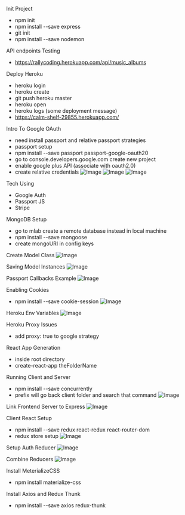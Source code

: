 Init Project
- npm init
- npm install --save express
- git init
- npm install --save nodemon

API endpoints Testing
- https://rallycoding.herokuapp.com/api/music_albums

Deploy Heroku
- heroku login
- heroku create
- git push heroku master
- heroku open
- heroku logs (some deployment message)
- https://calm-shelf-29855.herokuapp.com/

Intro To Google OAuth
- need install passport and relative passport strategies
- passport setup
- npm install --save passport passport-google-oauth20
- go to console.developers.google.com create new project 
- enable google plus API (associate with oauth2.0)
- create relative credentials
![Image](https://github.com/weikee94/node-with-react/blob/master/images/googleauthone.png "Google AUth")
![Image](https://github.com/weikee94/node-with-react/blob/master/images/googleauthtwo.png "Google AUth")
![Image](https://github.com/weikee94/node-with-react/blob/master/images/googleauththree.png "Google AUth")

Tech Using
- Google Auth
- Passport JS
- Stripe

MongoDB Setup
- go to mlab create a remote database instead in local machine
- npm install --save mongoose
- create mongoURI in config keys

Create Model Class
![Image](https://github.com/weikee94/node-with-react/blob/master/images/modelClass.png "Model Class")

Saving Model Instances
![Image](https://github.com/weikee94/node-with-react/blob/master/images/savingModelInstance.png "Saving Model Instance")

Passport Callbacks Example
![Image](https://github.com/weikee94/node-with-react/blob/master/images/passportCallback.png "Passport Callback")

Enabling Cookies
- npm install --save cookie-session
![Image](https://github.com/weikee94/node-with-react/blob/master/images/enablecookie.png "Enable Cookie")

Heroku Env Variables
![Image](https://github.com/weikee94/node-with-react/blob/master/images/herokuconfig.png "Heroku Config")

Heroku Proxy Issues
- add proxy: true to google strategy

React App Generation
- inside root directory
- create-react-app theFolderName

Running Client and Server
- npm install --save concurrently
- prefix will go back client folder and search that command
![Image](https://github.com/weikee94/node-with-react/blob/master/images/runningbothserver.png "Running Both Server")

Link Frontend Server to Express
![Image](https://github.com/weikee94/node-with-react/blob/master/images/linktoexpress.png "Link to Express")

Client React Setup
- npm install --save redux react-redux react-router-dom
- redux store setup
![Image](https://github.com/weikee94/node-with-react/blob/master/images/storesetup.png "Store Setup")

Setup Auth Reducer
![Image](https://github.com/weikee94/node-with-react/blob/master/images/authreducer.png "Auth Reducer")

Combine Reducers
![Image](https://github.com/weikee94/node-with-react/blob/master/images/storesetup.png "Combine Reducers")

Install MeterializeCSS
- npm install materialize-css

Install Axios and Redux Thunk 
- npm install --save axios redux-thunk